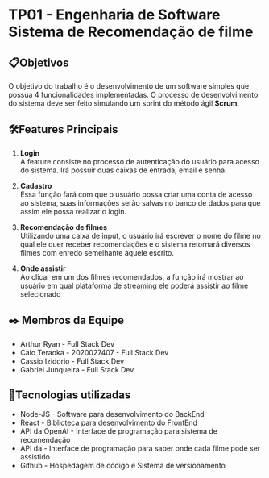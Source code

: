 <h1>TP01 - Engenharia de Software <br>
Sistema de Recomendação de filme </h1>

## 📋Objetivos

O objetivo do trabalho é o desenvolvimento de um software simples que possua 4 funcionalidades implementadas.
O processo de desenvolvimento do sistema deve ser feito simulando um sprint do método ágil **Scrum**.

## 🛠️Features Principais

1. **Login** <br>
A feature consiste no processo de autenticação do usuário para acesso do sistema. Irá possuir duas caixas de entrada, email e senha.

3. **Cadastro** <br>
Essa função fará com que o usuário possa criar uma conta de acesso ao sistema, suas informações serão salvas no banco de dados para que assim ele possa realizar o login.

4. **Recomendação de filmes** <br>
Utilizando uma caixa de input, o usuário irá escrever o nome do filme no qual ele quer receber recomendações e o sistema retornará diversos filmes com enredo semelhante àquele escrito.

5. **Onde assistir** <br>
Ao clicar em um dos filmes recomendados, a função irá mostrar ao usuário em qual plataforma de streaming ele poderá assistir ao filme selecionado

## ✒️ Membros da Equipe

- Arthur Ryan - Full Stack Dev
- Caio Teraoka - 2020027407 - Full Stack Dev
- Cassio Izidorio - Full Stack Dev
- Gabriel Junqueira - Full Stack Dev

  
## 🚀Tecnologias utilizadas

- Node-JS - Software para desenvolvimento do BackEnd
- React - Biblioteca para desenvolvimento do FrontEnd
- API da OpenAI - Interface de programação para sistema de recomendação
- API da - Interface de programação para saber onde cada filme pode ser assistido
- Github - Hospedagem de código e Sistema de versionamento
